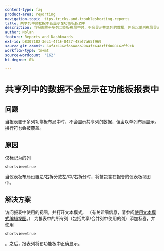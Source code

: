 ```yaml
---
content-type: faq
product-area: reporting
navigation-topic: tips-tricks-and-troubleshooting-reports
title: 共享列中的数据不会显示在功能板报表中
description: 当报表置于多列功能板布局中时，不会显示共享列的数据，但会以单列布局显示。 换行符也会被覆盖。
author: Nolan
feature: Reports and Dashboards
exl-id: b8307182-3ec1-4f16-8427-48ef7a65f969
source-git-commit: 54f4c136cfaaaaaa90a4fc64d3ffd06816cff9cb
workflow-type: tm+mt
source-wordcount: '162'
ht-degree: 0%

---
```


# 共享列中的数据不会显示在功能板报表中

## 问题

当报表置于多列功能板布局中时，不会显示共享列的数据，但会以单列布局显示。 换行符也会被覆盖。

## 原因

仅标记为的列

```
shortview=true
```

当仪表板布局设置左/右拆分或左/中/右拆分时，将被包含在报告的仪表板视图中。

## 解决方案

访问报表中使用的视图，并打开文本模式。 （有关详细信息，请参阅[使用文本模式编辑视图](../../../reports-and-dashboards/reports/text-mode/edit-text-mode-in-view.md)。） 为报表中的所有列（包括共享/合并列中使用的列）添加标签，并使用

```
shortview=true
```

。之后，报表列将在功能板中正确显示。

